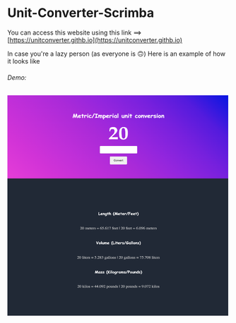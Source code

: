 # Unit-Converter-Scrimba
You can access this website using this link ==> [https://unitconverter.githb.io](https://unitconverter.githb.io)

In case you're a lazy person (as everyone is 🙃) Here is an example of how it looks like
###### Demo:
<img src="unit.png" width="500" height="500">
